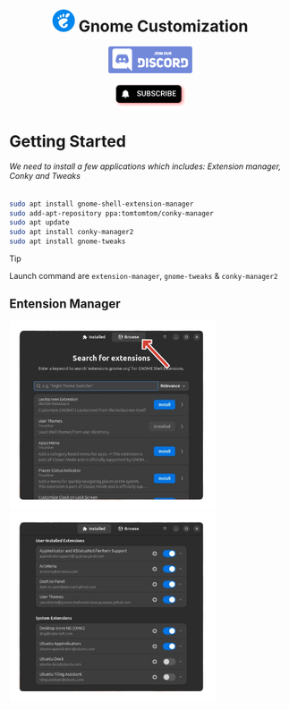 <!DOCTYPE html>
<html lang="en">
<head>
    <meta charset="UTF-8">
    <meta name="viewport" content="width=device-width, initial-scale=1.0">
</head>
<body>
    <h1 align="center">
        <img src="https://github.com/Nightro-Fx/Gnome-Customization/blob/main/img/Gnome.png" width="40" alt="Logo"/> 
        Gnome Customization
    </h1>
  
  <p align="center">
  <a href="https://discord.gg/kNHaaFsGZ2">
    <img src="https://github.com/Nightro-Fx/Performance-FastFlags/blob/main/img/Discord_Join.png" alt="Join Now" width="150">
  </a>
</p>
<p align="center">
  <a href="https://www.youtube.com/@Nightro-Fx">
    <img src="https://github.com/Nightro-Fx/Performance-FastFlags/blob/main/img/Subscribe_Hover.png" alt="Sub Now" width="130">
  </a>
</p>
</body>
</html>


# Getting Started
###### We need to install a few applications which includes: Extension manager, Conky and Tweaks
```bash
sudo apt install gnome-shell-extension-manager
sudo add-apt-repository ppa:tomtomtom/conky-manager
sudo apt update
sudo apt install conky-manager2
sudo apt install gnome-tweaks
```
> [!TIP]
> Launch command are `extension-manager`, `gnome-tweaks` & `conky-manager2`

## Entension Manager

<img src="https://github.com/Nightro-Fx/Gnome-Customization/blob/main/img/Browse.png" width="370" alt="Logo"/> <img src="https://github.com/Nightro-Fx/Gnome-Customization/blob/main/img/Extensions.png" width="370" alt="Logo"/>
